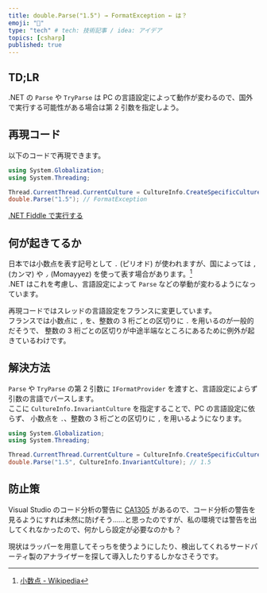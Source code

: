 ```yaml
---
title: double.Parse("1.5") → FormatException ← は？
emoji: "🤔"
type: "tech" # tech: 技術記事 / idea: アイデア
topics: [csharp]
published: true
---
```


## TD;LR

.NET の `Parse` や `TryParse` は PC の言語設定によって動作が変わるので、国外で実行する可能性がある場合は第 2 引数を指定しよう。

## 再現コード

以下のコードで再現できます。

``` cs
using System.Globalization;
using System.Threading;

Thread.CurrentThread.CurrentCulture = CultureInfo.CreateSpecificCulture("fr-FR");
double.Parse("1.5"); // FormatException
```

[.NET Fiddle で実行する](https://dotnetfiddle.net/0U0yj6)

## 何が起きてるか

日本では小数点を表す記号として `.` (ピリオド) が使われますが、国によっては `,` (カンマ) や `٫` (Momayyez) を使って表す場合があります。[^1]  
.NET はこれを考慮し、言語設定によって `Parse` などの挙動が変わるようになっています。  

再現コードではスレッドの言語設定をフランスに変更しています。  
フランスでは小数点に `,` を、整数の 3 桁ごとの区切りに `.` を用いるのが一般的だそうで、
整数の 3 桁ごとの区切りが中途半端なところにあるために例外が起きているわけです。  

[^1]: [小数点 - Wikipedia](https://ja.wikipedia.org/wiki/%E5%B0%8F%E6%95%B0%E7%82%B9)

## 解決方法

`Parse` や `TryParse` の第 2 引数に `IFormatProvider` を渡すと、言語設定によらず引数の言語でパースします。  
ここに `CultureInfo.InvariantCulture` を指定することで、PC の言語設定に依らず、
小数点を `.`、整数の 3 桁ごとの区切りに `,` を用いるようになります。  

``` cs
using System.Globalization;
using System.Threading;

Thread.CurrentThread.CurrentCulture = CultureInfo.CreateSpecificCulture("fr-FR");
double.Parse("1.5", CultureInfo.InvariantCulture); // 1.5
```

## 防止策

Visual Studio のコード分析の警告に [CA1305](https://docs.microsoft.com/ja-jp/visualstudio/code-quality/ca1305) があるので、コード分析の警告を見るようにすれば未然に防げそう……と思ったのですが、私の環境では警告を出してくれなかったので、何かしら設定が必要なのかも？  

現状はラッパーを用意してそっちを使うようにしたり、検出してくれるサードパーティ製のアナライザーを探して導入したりするしかなさそうです。
